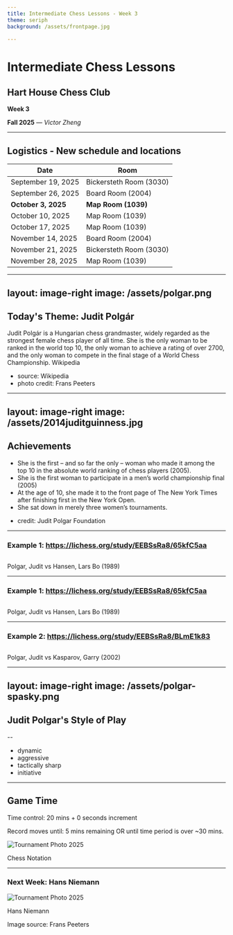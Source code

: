 ```yaml
---
title: Intermediate Chess Lessons - Week 3
theme: seriph
background: /assets/frontpage.jpg

---
```


# Intermediate Chess Lessons

## Hart House Chess Club

**Week 3**

**Fall 2025** &mdash; *Victor Zheng*

---

## Logistics - New schedule and locations


| Date            | Room                  |
|-----------------|-----------------------|
| September 19, 2025    | Bickersteth Room (3030)       |
| September 26, 2025 | Board Room (2004)     |
| **October 3, 2025**    | **Map Room (1039)**       |
| October 10, 2025  | Map Room (1039)       |
| October 17, 2025   | Map Room (1039)       |
| November 14, 2025  | Board Room (2004)     |
| November 21, 2025  | Bickersteth Room (3030) |
| November 28, 2025  | Map Room (1039)       |

---
layout: image-right
image: /assets/polgar.png
---


## Today's Theme: Judit Polgár

Judit Polgár is a Hungarian chess grandmaster, widely regarded as the strongest female chess player of all time. She is the only woman to be ranked in the world top 10, the only woman to achieve a rating of over 2700, and the only woman to compete in the final stage of a World Chess Championship. Wikipedia

* source: Wikipedia
* photo credit: Frans Peeters

---
layout: image-right
image: /assets/2014juditguinness.jpg
---

## Achievements

- She is the first – and so far the only – woman who made it among the top 10 in the absolute world ranking of chess players (2005).
- She is the first woman to participate in a men’s world championship final (2005)
- At the age of 10, she made it to the front page of The New York Times after finishing first in the New York Open. 
- She sat down in merely three women’s tournaments.


* credit: Judit Polgar Foundation



---

### Example 1: https://lichess.org/study/EEBSsRa8/65kfC5aa

<div class="flex items-center justify-center gap-6 mt-5">
    <div class="md:w-1/2 flex justify-center md:justify-end flex-col items-center">
        <img src="/assets/polgar-1.png" alt="" class="rounded-lg shadow-xl w-[350px]" />
        <p class="text-xs text-gray-600 mt-1 italic">Polgar, Judit vs Hansen, Lars Bo (1989)</p>
    </div>
</div>

---

### Example 1: https://lichess.org/study/EEBSsRa8/65kfC5aa

<div class="flex items-center justify-center gap-6 mt-5">
    <div class="md:w-1/2 flex justify-center md:justify-end flex-col items-center">
        <img src="/assets/polgar-2.png" alt="" class="rounded-lg shadow-xl w-[350px]" />
        <p class="text-xs text-gray-600 mt-1 italic">Polgar, Judit vs Hansen, Lars Bo (1989)</p>
    </div>
</div>



---

### Example 2: https://lichess.org/study/EEBSsRa8/BLmE1k83

<div class="flex items-center justify-center gap-6 mt-5">
    <div class="md:w-1/2 flex justify-center md:justify-end flex-col items-center">
        <img src="/assets/game2.png" alt="" class="rounded-lg shadow-xl w-[350px]" />
        <p class="text-xs text-gray-600 mt-1 italic">Polgar, Judit vs Kasparov, Garry (2002)</p>
    </div>
</div>

---
layout: image-right
image: /assets/polgar-spasky.png
---

## Judit Polgar's Style of Play
--
- dynamic
- aggressive
- tactically sharp
- initiative

---

## Game Time

Time control: 20 mins + 0 seconds increment

Record moves until: 5 mins remaining OR until time period is over ~30 mins. 

<div class="flex items-center justify-right gap-6 mt-5">
    <div class="md:w-1/2 flex justify-right md:justify-end flex-col items-center">
        <img src="/assets/notation.png" alt="Tournament Photo 2025" class="rounded-lg shadow-xl w-[350px]" />
        <p class="text-xs text-gray-600 mt-1 italic">Chess Notation</p>
    </div>
</div>

---

### Next Week: Hans Niemann


<div class="flex items-center justify-center gap-6 mt-5">
    <div class="md:w-1/2 flex justify-center md:justify-end flex-col items-center">
        <img src="/assets/niemann.png" alt="Tournament Photo 2025" class="rounded-lg shadow-xl w-[600px]" />
        <p class="text-xs text-gray-600 mt-1 italic">Hans Niemann</p>
    </div>
</div>


Image source: Frans Peeters
